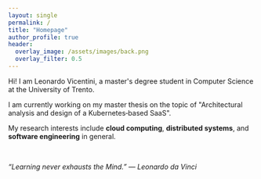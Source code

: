 ```yaml
---
layout: single
permalink: /
title: "Homepage"
author_profile: true
header:
  overlay_image: /assets/images/back.png
  overlay_filter: 0.5
---
```


Hi! I am Leonardo Vicentini, a master's degree student in Computer Science at the University of Trento. 

I am currently working on my master thesis on the topic of "Architectural analysis and design of a Kubernetes‑based SaaS".

My research interests include **cloud computing**, **distributed systems**, and **software engineering** in general.

<br>

<i>“Learning never exhausts the Mind.” — Leonardo da Vinci</i>

